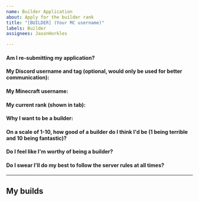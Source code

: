 ```yaml
---
name: Builder Application
about: Apply for the builder rank
title: "[BUILDER] (Your MC username)"
labels: Builder
assignees: JasonHorkles

---
```


<!--- If an application is declined, you may submit it again in 1 month. Make sure you have everything (/builder command in-game) before applying. If the application isn't responded to quickly, it may be because we want to give it some more time before making a decision. Be patient. --->

#### Am I re-submitting my application?
<!--- Write your answer on this line --->

#### My Discord username and tag (optional, would only be used for better communication):


#### My Minecraft username:


#### My current rank (shown in tab):


#### Why I want to be a builder:


#### On a scale of 1-10, how good of a builder do I think I'd be (1 being terrible and 10 being fantastic)?


#### Do I feel like I'm worthy of being a builder?


#### Do I swear I'll do my best to follow the server rules at all times?

_____
## My builds
<!--- Click the button right below this text to upload the images here. Check the preview tab to make sure the formatting is right --->
